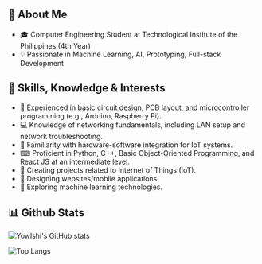 ## 🚀 About Me
- 🎓 Computer Engineering Student at Technological Institute of the Philippines (4th Year)
- 💡 Passionate in Machine Learning, AI, Prototyping, Full-stack Development

## 🎯 Skills, Knowledge & Interests
- 🤖 Experienced in basic circuit design, PCB layout, and microcontroller programming (e.g., Arduino, Raspberry Pi).
- 💻 Knowledge of networking fundamentals, including LAN setup and network troubleshooting.
- 🦾 Familiarity with hardware-software integration for IoT systems.
- ⌨ Proficient in Python, C++, Basic Object-Oriented Programming, and React JS at an intermediate level.
- 🤖 Creating projects related to Internet of Things (IoT).
- 🎨 Designing websites/mobile applications.
- 🔎 Exploring machine learning technologies.

## 📊 Github Stats
![Yowlshi's GitHub stats](https://github-readme-stats.vercel.app/api?username=yowlshi&show_icons=true&theme=dark)

![Top Langs](https://github-readme-stats.vercel.app/api/top-langs/?username=yowlshi&layout=compact&theme=dark)
<!--
**yowlshi/yowlshi** is a ✨ _special_ ✨ repository because its `README.md` (this file) appears on your GitHub profile.

Here are some ideas to get you started:

- 🔭 I’m currently working on ...
- 🌱 I’m currently learning ...
- 👯 I’m looking to collaborate on ...
- 🤔 I’m looking for help with ...
- 💬 Ask me about ...
- 📫 How to reach me: ...
- 😄 Pronouns: ...
- ⚡ Fun fact: ...
-->

